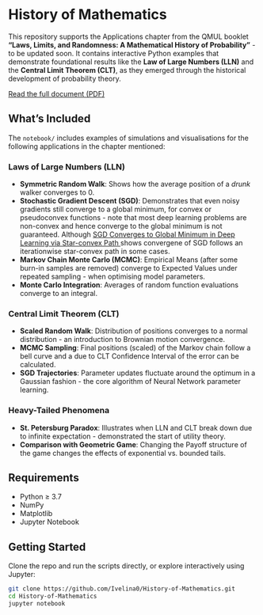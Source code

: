 # History of Mathematics

This repository supports the Applications chapter from the QMUL booklet **“Laws, Limits, and Randomness: A Mathematical History of Probability”** - to be updated soon. It contains interactive Python examples that demonstrate foundational results like the **Law of Large Numbers (LLN)** and the **Central Limit Theorem (CLT)**, as they emerged through the historical development of probability theory.

[Read the full document (PDF)](https://www.seresearch.qmul.ac.uk/content/pce/ediresources/files/History_of_Maths_QMUL_2024.pdf)

## What’s Included

The `notebook/` includes examples of simulations and visualisations for the following applications in the chapter mentioned:

### Laws of Large Numbers (LLN)
- **Symmetric Random Walk**: Shows how the average position of a *drunk* walker converges to 0.
- **Stochastic Gradient Descent (SGD)**: Demonstrates that even noisy gradients still converge to a global minimum, for convex or pseudoconvex functions - note that most deep learning problems are non-convex and hence converge to the global minimum is not guaranteed. Although [SGD Converges to Global Minimum in Deep Learning via Star-convex Path
](https://arxiv.org/abs/1901.00451#:~:text=2%20Jan%202019%5D-,SGD%20Converges%20to%20Global%20Minimum%20in%20Deep%20Learning%20via%20Star,manner%20to%20a%20global%20minimum.) shows convergene of SGD follows an iterationwise star-convex path in some cases.  
- **Markov Chain Monte Carlo (MCMC)**: Empirical Means (after some burn-in samples are removed) converge to Expected Values under repeated sampling - when optimising model parameters.
- **Monte Carlo Integration**: Averages of random function evaluations converge to an integral.

### Central Limit Theorem (CLT)
- **Scaled Random Walk**: Distribution of positions converges to a normal distribution - an introduction to Brownian motion convergence.
- **MCMC Sampling**: Final positions (scaled) of the Markov chain follow a bell curve and a due to CLT Confidence Interval of the error can be calculated.
- **SGD Trajectories**: Parameter updates fluctuate around the optimum in a Gaussian fashion - the core algorithm of Neural Network parameter learning.

### Heavy-Tailed Phenomena
- **St. Petersburg Paradox**: Illustrates when LLN and CLT break down due to infinite expectation - demonstrated the start of utility theory.
- **Comparison with Geometric Game**: Changing the Payoff structure of the game changes the effects of exponential vs. bounded tails.

## Requirements

- Python ≥ 3.7
- NumPy
- Matplotlib
- Jupyter Notebook

## Getting Started

Clone the repo and run the scripts directly, or explore interactively using Jupyter:

```bash
git clone https://github.com/Ivelina0/History-of-Mathematics.git
cd History-of-Mathematics
jupyter notebook
